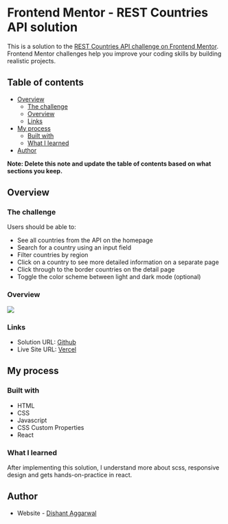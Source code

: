 # Frontend Mentor - REST Countries API solution

This is a solution to the [REST Countries API challenge on Frontend Mentor](https://www.frontendmentor.io/challenges/rest-countries-api-with-color-theme-switcher-5cacc469fec04111f7b848ca). Frontend Mentor challenges help you improve your coding skills by building realistic projects. 

## Table of contents

- [Overview](#overview)
  - [The challenge](#the-challenge)
  - [Overview](#overview)
  - [Links](#links)
- [My process](#my-process)
  - [Built with](#built-with)
  - [What I learned](#what-i-learned)
- [Author](#author)

**Note: Delete this note and update the table of contents based on what sections you keep.**

## Overview

### The challenge

Users should be able to:

- See all countries from the API on the homepage
- Search for a country using an input field
- Filter countries by region
- Click on a country to see more detailed information on a separate page
- Click through to the border countries on the detail page
- Toggle the color scheme between light and dark mode (optional)

### Overview

![](./images/screenshot1.png)

### Links

- Solution URL: [Github](https://github.com/dishantagg24/flags-countries-react)
- Live Site URL: [Vercel](https://flags-countries-react.vercel.app/)

## My process

### Built with

- HTML
- CSS
- Javascript
- CSS Custom Properties
- React 

### What I learned

After implementing this solution, I understand more about scss, responsive design  and gets hands-on-practice in react.

## Author

- Website - [Dishant Aggarwal](https://portfolio-site-dishantagg24.vercel.app/)
